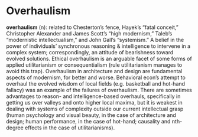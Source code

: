 # Overhaulism

**overhaulism** (n): related to Chesterton’s fence, Hayek’s “fatal conceit,” Christopher Alexander and James Scott’s “high modernism,” Taleb’s “modernistic intellectualism,” and John Gall’s “systemism.” A belief in the power of individuals’ synchronous reasoning & intelligence to intervene in a complex system; correspondingly, an attitude of bearishness toward evolved solutions. Ethical overhaulism is an arguable facet of some forms of applied utilitarianism or consequentialism (rule utilitarianism manages to avoid this trap). Overhaulism in architecture and design are fundamental aspects of modernism, for better and worse. Behavioral econ’s attempt to overhaul the evolved wisdom of local fields (e.g. basketball and hot-hand fallacy) was an example of the failures of overhaulism. There are sometimes advantages to reason- and intelligence-based overhauls, specifically in getting us over valleys and onto higher local maxima, but it is weakest in dealing with systems of complexity outside our current intellectual grasp (human psychology and visual beauty, in the case of architecture and design; human performance, in the case of hot-hand; causality and nth-degree effects in the case of utilitarianisms).

